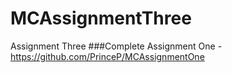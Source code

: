 # MCAssignmentThree
Assignment Three
###Complete Assignment One - https://github.com/PrinceP/MCAssignmentOne


